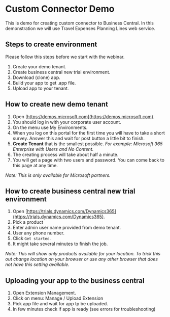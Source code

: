 # Custom Connector Demo

This is demo for creating custom connector to Business Central.
In this demonstration we will use Travel Expenses Planning Lines web service.

## Steps to create environment

Please follow this steps before we start with the webinar.

1. Create your demo tenant.
2. Create business central new trial environment.
3. Download (clone) app.
4. Build your app to get .app file.
5. Upload app to your tenant.

## How to create new demo tenant

1. Open [https://demos.microsoft.com](https://demos.microsoft.com).
2. You should log in with your corporate user account.
3. On the menu use My Environments.
4. When you log on this portal for the first time you will have to take a short survey. Answer this and wait for post button a little bit to finish.
5. **Create Tenant** that is the smallest possible. *For example: Microsoft 365 Enterprise with Users and No Content.*
6. The creating process will take about half a minute.
7. You will get a page with two users and password. You can come back to this page at any time.

*Note: This is only available for Microsoft partners.*

## How to create business central new trial environment

1. Open [https://trials.dynamics.com/Dynamics365](https://trials.dynamics.com/Dynamics365).
2. Pick a product
3. Enter admin user name provided from demo tenant.
4. User any phone number.
5. Click `Get started`.
6. It might take several minutes to finish the job.

*Note: This will show only products available for your location. To trick this out change location on your browser or use any other browser that does not have this setting available.*

## Uploading your app to the business central

1. Open Extension Management.
2. Click on menu: Manage / Upload Extension
3. Pick app file and wait for app tp be uploaded.
4. In few minutes check if app is ready (see errors for troubleshooting)
